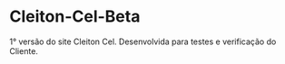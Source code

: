 # Cleiton-Cel-Beta
1° versão do site Cleiton Cel. Desenvolvida para testes e verificação do Cliente.
